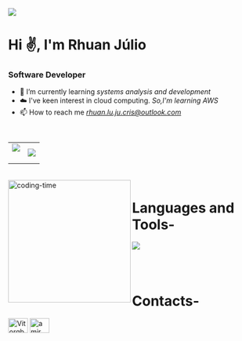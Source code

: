 <img src="https://user-images.githubusercontent.com/73097560/115834477-dbab4500-a447-11eb-908a-139a6edaec5c.gif">
<h1>Hi ✌, I'm Rhuan Júlio</h1>
<h3>Software Developer</h3>

- 🌱 I’m currently learning *systems analysis and development*
- ☁️ I've keen interest in cloud computing. *So,I'm learning AWS*
- 📫 How to reach me *rhuan.lu.ju.cris@outlook.com*
<br>
<table align="center">
<tr border="none">
<td width="50%" align="center">
  
  <img  align="center"  src="https://github-readme-stats.vercel.app/api?username=rhuanjulio01&theme=dark&show_icons=true&count_private=true" />
  <br></br>
</td>

<td width="50%" align="center">

  <img  align="center"  src="https://github-readme-stats.anuraghazra1.vercel.app/api/top-langs/?username=rhuanjulio01&theme=dark&hide_border=false&no-bg=true&no-frame=true&langs_count=10"/>
  
  </td>
</tr>
</table>

<div  align="left"> 
  <div style="display: inline_block"><br>
    <img align="left" height="250" alt="coding-time" src="code.gif">
    <h1 align="left">Languages and Tools-</h1>
    <p align="left">
  <a href="https://skillicons.dev">
  <img src="https://skillicons.dev/icons?i=ts,nextjs,css,html,js,nodejs,mysql,git,postman,figma,react," />
  </a>
  </p>
  <br>
   </div>
</div>
<br>

<h1 align="left">Contacts-</h1>
<div align="left">
<a href="https://www.linkedin.com/in/rhuan-j%C3%BAlio-757878300/" target="blank"><img align="center" src="https://raw.githubusercontent.com/rahuldkjain/github-profile-readme-generator/master/src/images/icons/Social/linked-in-alt.svg" alt="Vitorgb7" height="30" width="40" /></a>
<a href="https://www.instagram.com/rhuanzzz_/" target="blank"><img align="center" src="https://raw.githubusercontent.com/rahuldkjain/github-profile-readme-generator/master/src/images/icons/Social/instagram.svg" alt="amir.m.kaseb" height="30" width="40" /></a>
</div>
